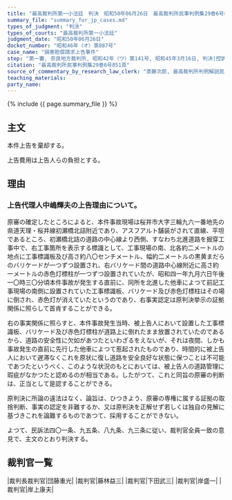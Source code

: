 ```yaml
---
title: "最高裁判所第一小法廷　判決　昭和50年06月26日　最高裁判所民事判例集29巻6号851頁"
summary_file: "summary_for_jp_cases.md"
types_of_judgment: "判決"
types_of_courts: "最高裁判所第一小法廷"
judgment_date: "昭和50年06月26日"
docket_number: "昭和46年（オ）第887号"
case_name: "損害賠償請求上告事件"
step: "第一審, 奈良地方裁判所, 昭和42年（ワ）第141号, 昭和45年3月16日, 判決|控訴審, 大阪高等裁判所, 昭和45年（ネ）第549号, 昭和46年5月31日, 判決"
citation: "最高裁判所民事判例集29巻6号851頁"
source_of_commentary_by_research_law_clerk: "斎藤次郎, 最高裁判所判例解説民事篇昭和50年度261頁"
teaching_materials:
party_name:
---
```




{% include {{ page.summary_file }}  %}








## 主文



本件上告を棄却する。

上告費用は上告人らの負担とする。





## 理由



### 上告代理人中嶋輝夫の上告理由について。

原審の確定したところによると、本件事故現場は桜井市大字三輪九六一番地先の県道天理・桜井線初瀬橋北詰附近であり、アスフアルト舗装がされて直線、平坦であるところ、初瀬橋北詰の道路の中心線より西側、すなわち北進道路を掘穿工事中で、右工事箇所を表示する標識として、工事現場の南、北各約二メートルの地点に工事標識板及び高さ約八〇センチメートル、幅約二メートルの黒黄まだらのバリケードが一つずつ設置され、右バリケード間の道路中心線附近に高さ約一メートルの赤色灯標柱が一つずつ設置されていたが、昭和四一年九月六日午後一〇時三〇分頃本件事故が発生する直前に、同所を北進した他車によつて前記工事現場の南側に設置されていた工事標識板、バリケード及び赤色灯標柱はその場に倒され、赤色灯が消えていたというのであり、右事実認定は原判決挙示の証拠関係に照らして首肯することができる。

右の事実関係に照らすと、本件事故発生当時、被上告人において設置した工事標識板、バリケード及び赤色灯標柱が道路上に倒れたまま放置されていたのであるから、道路の安全性に欠如があつたといわざるをえないが、それは夜間、しかも事故発生の直前に先行した他車によつて惹起されたものであり、時間的に被上告人において遅滞なくこれを原状に復し道路を安全良好な状態に保つことは不可能であつたというべく、このような状況のもとにおいては、被上告人の道路管理に瑕疵がなかつたと認めるのが相当である。したがつて、これと同旨の原審の判断は、正当として是認することができる。

原判決に所論の違法はなく、論旨は、ひつきよう、原審の専権に属する証拠の取捨判断、事実の認定を非難するか、又は原判決を正解せず若しくは独自の見解に基づきこれを論難するものであつて、採用することができない。

よつて、民訴法四〇一条、九五条、八九条、九三条に従い、裁判官全員一致の意見で、主文のとおり判決する。

## 裁判官一覧

|裁判長裁判官|団藤重光|
|裁判官|藤林益三|
|裁判官|下田武三|
|裁判官|岸盛一|
|裁判官|岸上康夫|

